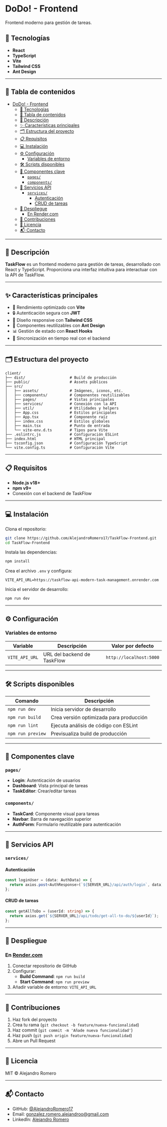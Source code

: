 
# DoDo! - Frontend

Frontend moderno para gestión de tareas.

## 🚀 Tecnologías

- **React**
- **TypeScript**
- **Vite**
- **Tailwind CSS**
- **Ant Design**

---

## 📑 Tabla de contenidos

- [DoDo! - Frontend](#dodo---frontend)
  - [🚀 Tecnologías](#-tecnologías)
  - [📑 Tabla de contenidos](#-tabla-de-contenidos)
  - [📌 Descripción](#-descripción)
  - [✨ Características principales](#-características-principales)
  - [🗂️ Estructura del proyecto](#️-estructura-del-proyecto)
  - [📋 Requisitos](#-requisitos)
  - [💻 Instalación](#-instalación)
  - [⚙️ Configuración](#️-configuración)
    - [Variables de entorno](#variables-de-entorno)
  - [🛠️ Scripts disponibles](#️-scripts-disponibles)
  - [🧩 Componentes clave](#-componentes-clave)
    - [`pages/`](#pages)
    - [`components/`](#components)
  - [🔗 Servicios API](#-servicios-api)
    - [`services/`](#services)
      - [Autenticación](#autenticación)
      - [CRUD de tareas](#crud-de-tareas)
  - [🚀 Despliegue](#-despliegue)
    - [En Render.com](#en-rendercom)
  - [🤝 Contribuciones](#-contribuciones)
  - [🪪 Licencia](#-licencia)
  - [📬 Contacto](#-contacto)

---

## 📌 Descripción

**TaskFlow** es un frontend moderno para gestión de tareas, desarrollado con React y TypeScript. Proporciona una interfaz intuitiva para interactuar con la API de TaskFlow.

---

## ✨ Características principales

- 🚀 Rendimiento optimizado con **Vite**
- 🔒 Autenticación segura con **JWT**
- 📱 Diseño responsive con **Tailwind CSS**
- 🧩 Componentes reutilizables con **Ant Design**
- 📊 Gestión de estado con **React Hooks**
- 🔄 Sincronización en tiempo real con el backend

---

## 🗂️ Estructura del proyecto

```
client/
├── dist/                    # Build de producción
├── public/                  # Assets públicos
├── src/
│   ├── assets/              # Imágenes, iconos, etc.
│   ├── components/          # Componentes reutilizables
│   ├── pages/               # Vistas principales
│   ├── services/            # Conexión con la API
│   ├── util/                # Utilidades y helpers
│   ├── App.css              # Estilos principales
│   ├── App.tsx              # Componente raíz
│   ├── index.css            # Estilos globales
│   ├── main.tsx             # Punto de entrada
│   └── vite-env.d.ts        # Tipos para Vite
├── .eslintrc.js             # Configuración ESLint
├── index.html               # HTML principal
├── tsconfig.json            # Configuración TypeScript
└── vite.config.ts           # Configuración Vite
```

---

## 📋 Requisitos

- **Node.js v18+**
- **npm v9+**
- Conexión con el backend de TaskFlow

---

## 💻 Instalación

Clona el repositorio:

```bash
git clone https://github.com/AlejandroRomero17/TaskFlow-Frontend.git
cd TaskFlow-Frontend
```

Instala las dependencias:

```bash
npm install
```

Crea el archivo `.env` y configura:

```env
VITE_API_URL=https://taskflow-api-modern-task-management.onrender.com
```

Inicia el servidor de desarrollo:

```bash
npm run dev
```

---

## ⚙️ Configuración

### Variables de entorno

| Variable        | Descripción                  | Valor por defecto         |
|----------------|------------------------------|---------------------------|
| `VITE_API_URL` | URL del backend de TaskFlow  | `http://localhost:5000`   |

---

## 🛠️ Scripts disponibles

| Comando          | Descripción                               |
|------------------|-------------------------------------------|
| `npm run dev`     | Inicia servidor de desarrollo             |
| `npm run build`   | Crea versión optimizada para producción   |
| `npm run lint`    | Ejecuta análisis de código con ESLint     |
| `npm run preview` | Previsualiza build de producción          |

---

## 🧩 Componentes clave

### `pages/`

- **Login**: Autenticación de usuarios
- **Dashboard**: Vista principal de tareas
- **TaskEditor**: Crear/editar tareas

### `components/`

- **TaskCard**: Componente visual para tareas
- **Navbar**: Barra de navegación superior
- **AuthForm**: Formulario reutilizable para autenticación

---

## 🔗 Servicios API

### `services/`

#### Autenticación

```ts
const loginUser = (data: AuthData) => {
  return axios.post<AuthResponse>(`${SERVER_URL}/api/auth/login`, data);
};
```

#### CRUD de tareas

```ts
const getAllToDo = (userId: string) => {
  return axios.get(`${SERVER_URL}/api/todo/get-all-to-do/${userId}`);
};
```

---

## 🚀 Despliegue

### En [Render.com](https://render.com)

1. Conectar repositorio de GitHub
2. Configurar:
   - **Build Command**: `npm run build`
   - **Start Command**: `npm run preview`
3. Añadir variable de entorno: `VITE_API_URL`

---

## 🤝 Contribuciones

1. Haz fork del proyecto
2. Crea tu rama (`git checkout -b feature/nueva-funcionalidad`)
3. Haz commit (`git commit -m 'Añade nueva funcionalidad'`)
4. Haz push (`git push origin feature/nueva-funcionalidad`)
5. Abre un Pull Request

---

## 🪪 Licencia

MIT © Alejandro Romero

---

## 📬 Contacto

- GitHub: [@AlejandroRomero17](https://github.com/AlejandroRomero17)
- Email: gonzalez.romero.alejandroo@gmail.com
- LinkedIn: [Alejandro Romero](https://linkedin.com/in/alejandro-romero)
